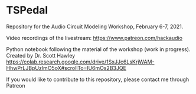 # TSPedal
Repository for the Audio Circuit Modeling Workshop, February 6-7, 2021.

Video recordings of the livestream: https://www.patreon.com/hackaudio

Python notebook following the material of the workshop (work in progress). Created by Dr. Scott Hawley
https://colab.research.google.com/drive/1SxJJc6LsKrjWAM-HhwPrLJBpUzImO5oX#scrollTo=lU6mOs2B3JQE

If you would like to contribute to this repository, please contact me through Patreon
